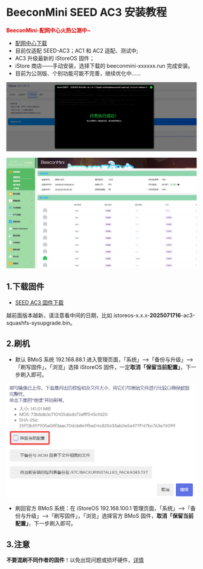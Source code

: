 # BeeconMini SEED AC3 安装教程

**<font color="#dd0000">BeeconMini-配网中心火热公测中~</font><br />**
* [配网中心下载](https://fw.koolcenter.com/binary/BeeconMini-Soft/)
* 目前仅适配 SEED-AC3；AC1 和 AC2 适配、测试中;
* AC3 升级最新的 iStoreOS 固件；
* iStore 商店——手动安装，选择下载的 beeconmini-xxxxxx.run 完成安装。
* 目前为公测版、个别功能可能不完善，继续优化中......

![install.png](./install/seed/seed1.png)

![install.png](./install/seed/seed2.png)


## 1.下载固件

* [SEED AC3 固件下载](https://site.istoreos.com/firmware/download?devicename=seed-ac3&firmware=iStoreOS)

越前面版本越新，请注意看中间的日期，比如 istoreos-x.x.x-**2025071716**-ac3-squashfs-sysupgrade.bin。

## 2.刷机
* 默认 BMoS 系统 192.168.88.1 进入管理页面，「系统」—>「备份与升级」—>「刷写固件」，「浏览」选择 iStoreOS 固件，一定**取消「保留当前配置」**，下一步刷入即可。

![install.png](./install/seed/seed.png)

* 刷回官方 BMoS 系统：在 iStoreOS 192.168.100.1 管理页面，「系统」—>「备份与升级」—>「刷写固件」，「浏览」选择官方 BMoS 固件，**取消「保留当前配置」**，下一步刷入即可。

## 3.注意
**不要混刷不同作者的固件**！以免出现问题或损坏硬件，[详情](https://github.com/istoreos/istoreos/issues/1012)